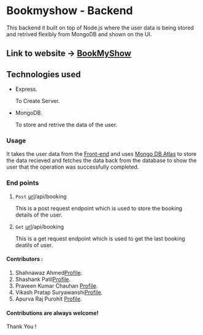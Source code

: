 # Bookmyshow - Backend

This backend it built on top of Node.js where the user data is being stored and retrived flexibly from MongoDB and shown on the UI.

## Link to website -> [BookMyShow](https://bookmy-show.netlify.app/)


## Technologies used
- Express.
   
    To Create Server.
- MongoDB.

    To store and retrive the data of the user.

### Usage 
It takes the user data from the [Front-end](https://github.com/AhmedShahnawaz/BookMyShow-Frontend-main) and uses [Mongo DB Atlas](https://www.mongodb.com/cloud/atlas/register) to store the data recieved and fetches the data back from the database to show the user that the 
operation was successfully completed.

### End points
1. `Post` [url](https://bookmyshow-backend-main.onrender.com)/api/booking 

   This is a post request endpoint which is used to store the booking details of the user.

2. `Get` [url](https://bookmyshow-backend-main.onrender.com)/api/booking

   This is a get request endpoint which is used to get the last booking deatils of user.

#### Contributors :    
  1. Shahnawaz Ahmed[Profile](https://github.com/AhmedShahnawaz).
  2. Shashank Patil[Profile](https://github.com/shashankpatil499).
  3. Praveen Kumar Chauhan [Profile](https://github.com/Praveen-2022).
  4. Vikash Pratap Suryawanshi[Profile](https://github.com/vikashp27).
  5. Apurva Raj Purohit [Profile](https://github.com/Apurvarajpurohit).

#### Contributions are always welcome!

Thank You !



